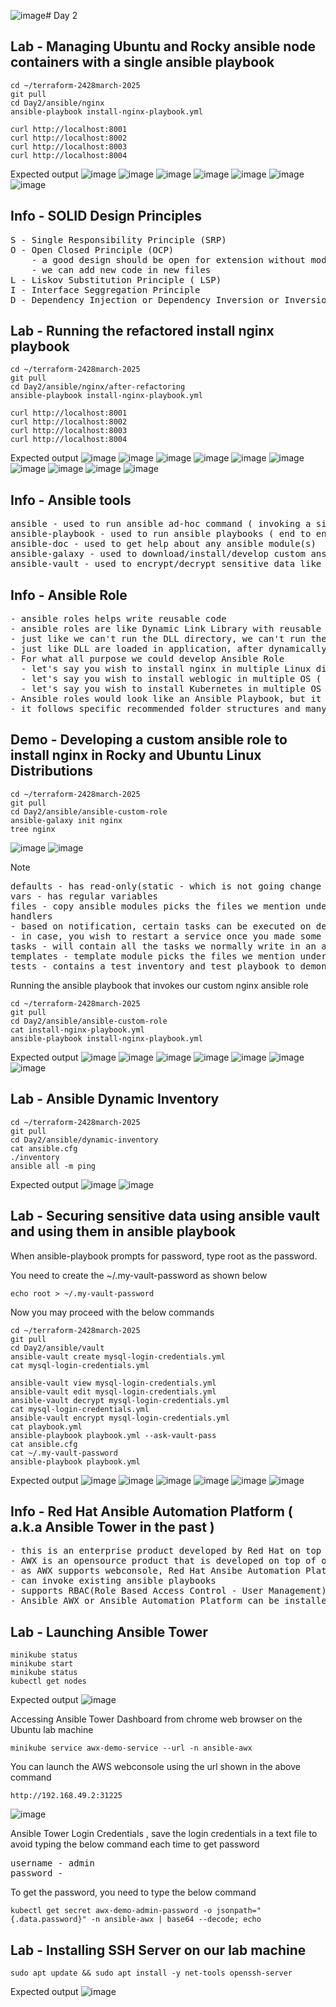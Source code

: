![image](https://github.com/user-attachments/assets/7716c29d-6667-4649-afb4-4f8cd910b42c)# Day 2

## Lab - Managing Ubuntu and Rocky ansible node containers with a single ansible playbook
```
cd ~/terraform-2428march-2025
git pull
cd Day2/ansible/nginx
ansible-playbook install-nginx-playbook.yml

curl http://localhost:8001
curl http://localhost:8002
curl http://localhost:8003
curl http://localhost:8004
```

Expected output
![image](https://github.com/user-attachments/assets/e463a901-1d9f-4e92-8aed-0e83656e8c9a)
![image](https://github.com/user-attachments/assets/b077e3f1-cf8b-41c6-93bf-66f4cb1dc08f)
![image](https://github.com/user-attachments/assets/ac73d86b-78f4-48f7-8653-4ed11e1c8927)
![image](https://github.com/user-attachments/assets/318b3867-4ab9-4865-86ee-ebc289e9b803)
![image](https://github.com/user-attachments/assets/6c06f802-717d-47da-befb-86519bee3fc5)
![image](https://github.com/user-attachments/assets/3ee36eb0-f896-4572-8da0-88b9c1ee7d09)
![image](https://github.com/user-attachments/assets/74b30240-d3f1-488d-82b1-756f0395a424)

## Info - SOLID Design Principles
<pre>
S - Single Responsibility Principle (SRP)
O - Open Closed Principle (OCP)
    - a good design should be open for extension without modifying existing code
    - we can add new code in new files
L - Liskov Substitution Principle ( LSP)
I - Interface Seggregation Principle 
D - Dependency Injection or Dependency Inversion or Inversion of Control(IOC)
</pre>

## Lab - Running the refactored install nginx playbook 
```
cd ~/terraform-2428march-2025
git pull
cd Day2/ansible/nginx/after-refactoring
ansible-playbook install-nginx-playbook.yml

curl http://localhost:8001
curl http://localhost:8002
curl http://localhost:8003
curl http://localhost:8004
```

Expected output
![image](https://github.com/user-attachments/assets/967b81d0-0bdb-4525-bfec-7fc870cd2878)
![image](https://github.com/user-attachments/assets/a14f1736-2115-44ff-b5bf-c1edbab367b8)
![image](https://github.com/user-attachments/assets/2b478808-c145-4915-8647-dc90e555dd16)
![image](https://github.com/user-attachments/assets/238ee9dc-524c-4098-9c19-382a34946bda)
![image](https://github.com/user-attachments/assets/aac589d1-839e-4300-b694-2da3a7b8cbb0)
![image](https://github.com/user-attachments/assets/0cab7886-a442-4950-82f6-f7f8a7dc32e1)
![image](https://github.com/user-attachments/assets/c2f31b7d-098f-4217-93aa-5ca1f53e6ddd)
![image](https://github.com/user-attachments/assets/c2d4dc4e-ef6e-4c21-b3a8-a4ea587a9d37)
![image](https://github.com/user-attachments/assets/3aaf4f70-ec25-4802-a809-3ed908bbfe4b)
![image](https://github.com/user-attachments/assets/ec02f55a-64b3-495a-81e7-00116405d60c)

## Info - Ansible tools
<pre>
ansible - used to run ansible ad-hoc command ( invoking a single ansible module without writing an ansible playbook )
ansible-playbook - used to run ansible playbooks ( end to end automation that invokes multiple ansible modules )
ansible-doc - used to get help about any ansible module(s)
ansible-galaxy - used to download/install/develop custom ansible roles
ansible-vault - used to encrypt/decrypt sensitive data like login credentials, certs, etc.,
</pre>

## Info - Ansible Role
<pre>
- ansible roles helps write reusable code
- ansible roles are like Dynamic Link Library with reusable functions
- just like we can't run the DLL directory, we can't run the ansible roles directly
- just like DLL are loaded in application, after dynamically loading & linking functions from DLL application is able to invoke the functions defined in the DLL, same way ansible playbooks can invoke the ansible roles
- For what all purpose we could develop Ansible Role
  - let's say you wish to install nginx in multiple Linux distributions, you could develop a custom nginx role
  - let's say you wish to install weblogic in multiple OS ( Linux, Windows & Mac ) you could develop a custom weblogic role
  - let's say you wish to install Kubernetes in multiple OS ( Many Linux Distributions ), this could developed as a kubernetes role
- Ansible roles would look like an Ansible Playbook, but it can't be run directly, can only be invoked from Ansible Playbooks
- it follows specific recommended folder structures and many Ansible best practices
</pre>

## Demo - Developing a custom ansible role to install nginx in Rocky and Ubuntu Linux Distributions
```
cd ~/terraform-2428march-2025
git pull
cd Day2/ansible/ansible-custom-role
ansible-galaxy init nginx
tree nginx
```
![image](https://github.com/user-attachments/assets/5da024d5-bfbd-407c-84b1-551b90b8ac6d)
![image](https://github.com/user-attachments/assets/c494c820-7931-4fa8-b7fb-5fd541524231)

Note
<pre>
defaults - has read-only(static - which is not going change while playbook runs) user-defined variables 
vars - has regular variables 
files - copy ansible modules picks the files we mention under src attribute from this folder
handlers 
- based on notification, certain tasks can be executed on demand at run time
- in case, you wish to restart a service once you made some config changes the config task can notify the restart handler
tasks - will contain all the tasks we normally write in an ansible playbook
templates - template module picks the files we mention under src attribute from this folder
tests - contains a test inventory and test playbook to demonstrate how one could invoke ansible role ( we are going to delete this)
</pre>

Running the ansible playbook that invokes our custom nginx ansible role
```
cd ~/terraform-2428march-2025
git pull
cd Day2/ansible/ansible-custom-role
cat install-nginx-playbook.yml
ansible-playbook install-nginx-playbook.yml
```
Expected output
![image](https://github.com/user-attachments/assets/ab43eec8-85ac-4d53-810b-7cb19cb80ef3)
![image](https://github.com/user-attachments/assets/d91cd1b7-7c79-4dbb-973f-6298d403c22f)
![image](https://github.com/user-attachments/assets/7040a06a-5877-4ab6-ba93-e11619565c09)
![image](https://github.com/user-attachments/assets/006de241-26cc-4fd1-b90d-63986fc82691)
![image](https://github.com/user-attachments/assets/df24a62f-c71d-403c-bf3d-a21f7b5fb959)
![image](https://github.com/user-attachments/assets/2905a51e-55b8-4a83-b577-aedb23f925a4)
![image](https://github.com/user-attachments/assets/bf6ad431-2a0f-4f29-98c8-860b216a7244)

## Lab - Ansible Dynamic Inventory
```
cd ~/terraform-2428march-2025
git pull
cd Day2/ansible/dynamic-inventory
cat ansible.cfg
./inventory
ansible all -m ping
```

Expected output
![image](https://github.com/user-attachments/assets/d664c231-67e9-47f2-afe6-996bbe3eb28e)
![image](https://github.com/user-attachments/assets/b091c14f-8a63-4148-8dc2-293e1093541d)

## Lab - Securing sensitive data using ansible vault and using them in ansible playbook

When ansible-playbook prompts for password, type root as the password.

You need to create the ~/.my-vault-password as shown below
```
echo root > ~/.my-vault-password
```

Now you may proceed with the below commands
```
cd ~/terraform-2428march-2025
git pull
cd Day2/ansible/vault
ansible-vault create mysql-login-credentials.yml
cat mysql-login-credentials.yml

ansible-vault view mysql-login-credentials.yml
ansible-vault edit mysql-login-credentials.yml
ansible-vault decrypt mysql-login-credentials.yml
cat mysql-login-credentials.yml
ansible-vault encrypt mysql-login-credentials.yml
cat playbook.yml
ansible-playbook playbook.yml --ask-vault-pass
cat ansible.cfg
cat ~/.my-vault-password
ansible-playbook playbook.yml
```

Expected output
![image](https://github.com/user-attachments/assets/45af7b6b-e06a-48b8-8879-3d40739d572a)
![image](https://github.com/user-attachments/assets/d39afc1a-87d7-4e03-9ede-c58c78ff37bc)
![image](https://github.com/user-attachments/assets/81647a19-297e-4bbb-afd1-a58fa1658af3)
![image](https://github.com/user-attachments/assets/916653c0-053e-4c0d-b00b-e859d0526964)
![image](https://github.com/user-attachments/assets/c0f4d957-5426-450e-85b7-8cc69c710ebb)
![image](https://github.com/user-attachments/assets/aed65dcf-c424-47d4-bd3b-65b9746adcc4)

## Info - Red Hat Ansible Automation Platform ( a.k.a Ansible Tower in the past )
<pre>
- this is an enterprise product developed by Red Hat on top of opensource AWX
- AWX is an opensource product that is developed on top of opensource Ansible core
- as AWX supports webconsole, Red Hat Ansibe Automation Platform also supports webconsole
- can invoke existing ansible playbooks
- supports RBAC(Role Based Access Control - User Management)
- Ansible AWX or Ansible Automation Platform can be installed on any Linux Distribution or within Kubernetes/Openshift
</pre>

## Lab - Launching Ansible Tower
```
minikube status
minikube start
minikube status
kubectl get nodes
```

Expected output
![image](https://github.com/user-attachments/assets/67770ac8-263b-4444-a9f3-3fef880f3efc)

Accessing Ansible Tower Dashboard from chrome web browser on the Ubuntu lab machine
```
minikube service awx-demo-service --url -n ansible-awx
```
You can launch the AWS webconsole using the url shown in the above command
```
http://192.168.49.2:31225
```
![image](https://github.com/user-attachments/assets/ca51256e-8f4d-449f-9d35-7929f5dd9e50)

Ansible Tower Login Credentials , save the login credentials in a text file to avoid typing the below command each time to get password
<pre>
username - admin   
password - 
</pre>

To get the password, you need to type the below command
```
kubectl get secret awx-demo-admin-password -o jsonpath="{.data.password}" -n ansible-awx | base64 --decode; echo
```


## Lab - Installing SSH Server on our lab machine
```
sudo apt update && sudo apt install -y net-tools openssh-server
```
Expected output
![image](https://github.com/user-attachments/assets/791a0168-4695-4c82-b0f3-21f699dd499a)
